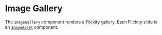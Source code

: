 # Image Gallery

The `ImageGallery` component renders a [Flickity](http://flickity.metafizzy.co/) gallery. Each Flickity slide is an [`ImageAsset`](/styleguide/components/image-asset) component.
